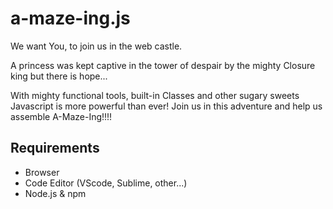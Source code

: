 # a-maze-ing.js

We want You, to join us in the web castle.

A princess was kept captive in the tower of despair by the mighty Closure king but there is hope...

With mighty functional tools, built-in Classes and other sugary sweets Javascript is more powerful than ever!  Join us in this adventure and help us assemble A-Maze-Ing!!!!

## Requirements
* Browser
* Code Editor (VScode, Sublime, other...)
* Node.js & npm
